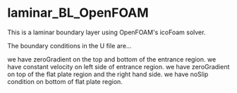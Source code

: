 # laminar_BL_OpenFOAM
This is a laminar boundary layer using OpenFOAM's icoFoam solver.

The boundary conditions in the U file are...

we have zeroGradient on the top and bottom of the entrance region.
we have constant velocity on left side of entrance region.
we have zeroGradient on top of the flat plate region and the right hand side. 
we have noSlip condition on bottom of flat plate region.

